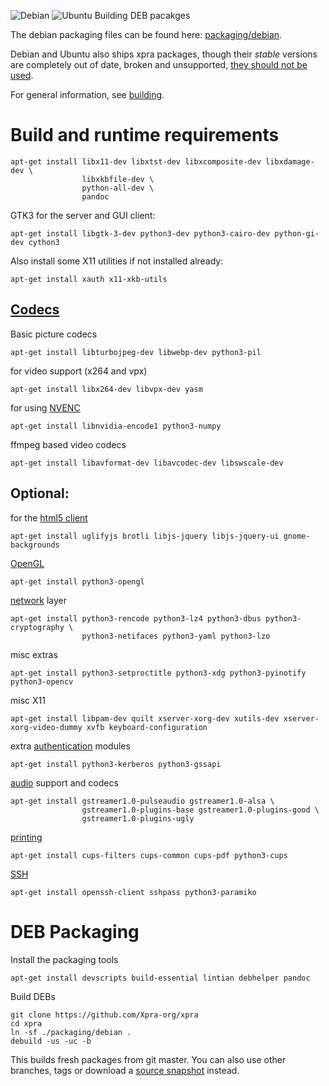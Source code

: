 ![Debian](https://xpra.org/icons/debian.png)   ![Ubuntu](https://xpra.org/icons/ubuntu.png) Building DEB pacakges

The debian packaging files can be found here: [packaging/debian](../../packaging/debian).

Debian and Ubuntu also ships xpra packages, though their _stable_ versions are completely out of date, broken and unsupported, [they should not be used](https://github.com/Xpra-org/xpra/wiki/Distribution-Packages).

For general information, see [building](./README.md).

# Build and runtime requirements
```shell
apt-get install libx11-dev libxtst-dev libxcomposite-dev libxdamage-dev \
                libxkbfile-dev \
                python-all-dev \
                pandoc
```
GTK3 for the server and GUI client:
```shell
apt-get install libgtk-3-dev python3-dev python3-cairo-dev python-gi-dev cython3
```
Also install some X11 utilities if not installed already:
```shell
apt-get install xauth x11-xkb-utils
```

## [Codecs](../Usage/Encodings.md)
Basic picture codecs
```shell
apt-get install libturbojpeg-dev libwebp-dev python3-pil
```
for video support (x264 and vpx)
```shell
apt-get install libx264-dev libvpx-dev yasm
```
for using [NVENC](../Usage/NVENC.md)
```shell
apt-get install libnvidia-encode1 python3-numpy
```
ffmpeg based video codecs
```shell
apt-get install libavformat-dev libavcodec-dev libswscale-dev
```

## Optional:
for the [html5 client](https://github.com/Xpra-org/xpra-html5)
```shell
apt-get install uglifyjs brotli libjs-jquery libjs-jquery-ui gnome-backgrounds
```
[OpenGL](../Usage/Client-OpenGL.md)
```shell
apt-get install python3-opengl
```
[network](../Network/README.md) layer
```shell
apt-get install python3-rencode python3-lz4 python3-dbus python3-cryptography \
                python3-netifaces python3-yaml python3-lzo
```
misc extras
```shell
apt-get install python3-setproctitle python3-xdg python3-pyinotify python3-opencv
```
misc X11
```shell
apt-get install libpam-dev quilt xserver-xorg-dev xutils-dev xserver-xorg-video-dummy xvfb keyboard-configuration
```
extra [authentication](../Usage/Authentication.md) modules
```shell
apt-get install python3-kerberos python3-gssapi
```
[audio](../Features/Audio.md) support and codecs
```shell
apt-get install gstreamer1.0-pulseaudio gstreamer1.0-alsa \
                gstreamer1.0-plugins-base gstreamer1.0-plugins-good \
                gstreamer1.0-plugins-ugly
```
[printing](../Features/Printing.md)
```shell
apt-get install cups-filters cups-common cups-pdf python3-cups
```
[SSH](../Network/SSH.md)
```shell
apt-get install openssh-client sshpass python3-paramiko
```


# DEB Packaging
Install the packaging tools
```shell
apt-get install devscripts build-essential lintian debhelper pandoc
```

Build DEBs
```shell
git clone https://github.com/Xpra-org/xpra
cd xpra
ln -sf ./packaging/debian .
debuild -us -uc -b
```
This builds fresh packages from git master.
You can also use other branches, tags or download a [source snapshot](https://xpra.org/src/) instead.

